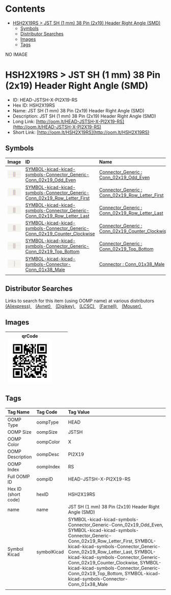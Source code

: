



Contents
========

* [HSH2X19RS > JST SH (1 mm) 38 Pin (2x19) Header Right Angle (SMD)](#hsh2x19rs--jst-sh-1-mm-38-pin-2x19-header-right-angle-smd)
	* [Symbols](#symbols)
	* [Distributor Searches](#distributor-searches)
	* [Images](#images)
	* [Tags](#tags)
  
NO IMAGE  
# HSH2X19RS > JST SH (1 mm) 38 Pin (2x19) Header Right Angle (SMD)

- ID: HEAD-JSTSH-X-PI2X19-RS
- Hex ID: HSH2X19RS
- Name: JST SH (1 mm) 38 Pin (2x19) Header Right Angle (SMD)
- Description: JST SH (1 mm) 38 Pin (2x19) Header Right Angle (SMD)
- Long Link: [http://oom.lt/HEAD-JSTSH-X-PI2X19-RS](http://oom.lt/HEAD-JSTSH-X-PI2X19-RS)
- Short Link: [http://oom.lt/HSH2X19RS](http://oom.lt/HSH2X19RS)

## Symbols
  

|Image|ID|Name|
| :--- | :--- | :--- |
|[![](https://raw.githubusercontent.com/oomlout/oomlout_OOMP_eda_V2/main/SYMBOL/kicad/kicad-symbols/Connector_Generic/Conn_02x19_Odd_Even/image_140.png)](https://github.com/oomlout/oomlout_OOMP_eda_V2/tree/main/SYMBOL/kicad/kicad-symbols/Connector_Generic/Conn_02x19_Odd_Even/)|[SYMBOL-kicad-kicad-symbols-Connector_Generic-Conn_02x19_Odd_Even](https://github.com/oomlout/oomlout_OOMP_eda_V2/tree/main/SYMBOL/kicad/kicad-symbols/Connector_Generic/Conn_02x19_Odd_Even/)|[Connector_Generic : Conn_02x19_Odd_Even](https://github.com/oomlout/oomlout_OOMP_eda_V2/tree/main/SYMBOL/kicad/kicad-symbols/Connector_Generic/Conn_02x19_Odd_Even/)|
|[![](https://raw.githubusercontent.com/oomlout/oomlout_OOMP_eda_V2/main/SYMBOL/kicad/kicad-symbols/Connector_Generic/Conn_02x19_Row_Letter_First/image_140.png)](https://github.com/oomlout/oomlout_OOMP_eda_V2/tree/main/SYMBOL/kicad/kicad-symbols/Connector_Generic/Conn_02x19_Row_Letter_First/)|[SYMBOL-kicad-kicad-symbols-Connector_Generic-Conn_02x19_Row_Letter_First](https://github.com/oomlout/oomlout_OOMP_eda_V2/tree/main/SYMBOL/kicad/kicad-symbols/Connector_Generic/Conn_02x19_Row_Letter_First/)|[Connector_Generic : Conn_02x19_Row_Letter_First](https://github.com/oomlout/oomlout_OOMP_eda_V2/tree/main/SYMBOL/kicad/kicad-symbols/Connector_Generic/Conn_02x19_Row_Letter_First/)|
|[![](https://raw.githubusercontent.com/oomlout/oomlout_OOMP_eda_V2/main/SYMBOL/kicad/kicad-symbols/Connector_Generic/Conn_02x19_Row_Letter_Last/image_140.png)](https://github.com/oomlout/oomlout_OOMP_eda_V2/tree/main/SYMBOL/kicad/kicad-symbols/Connector_Generic/Conn_02x19_Row_Letter_Last/)|[SYMBOL-kicad-kicad-symbols-Connector_Generic-Conn_02x19_Row_Letter_Last](https://github.com/oomlout/oomlout_OOMP_eda_V2/tree/main/SYMBOL/kicad/kicad-symbols/Connector_Generic/Conn_02x19_Row_Letter_Last/)|[Connector_Generic : Conn_02x19_Row_Letter_Last](https://github.com/oomlout/oomlout_OOMP_eda_V2/tree/main/SYMBOL/kicad/kicad-symbols/Connector_Generic/Conn_02x19_Row_Letter_Last/)|
|[![](https://raw.githubusercontent.com/oomlout/oomlout_OOMP_eda_V2/main/SYMBOL/kicad/kicad-symbols/Connector_Generic/Conn_02x19_Counter_Clockwise/image_140.png)](https://github.com/oomlout/oomlout_OOMP_eda_V2/tree/main/SYMBOL/kicad/kicad-symbols/Connector_Generic/Conn_02x19_Counter_Clockwise/)|[SYMBOL-kicad-kicad-symbols-Connector_Generic-Conn_02x19_Counter_Clockwise](https://github.com/oomlout/oomlout_OOMP_eda_V2/tree/main/SYMBOL/kicad/kicad-symbols/Connector_Generic/Conn_02x19_Counter_Clockwise/)|[Connector_Generic : Conn_02x19_Counter_Clockwise](https://github.com/oomlout/oomlout_OOMP_eda_V2/tree/main/SYMBOL/kicad/kicad-symbols/Connector_Generic/Conn_02x19_Counter_Clockwise/)|
|[![](https://raw.githubusercontent.com/oomlout/oomlout_OOMP_eda_V2/main/SYMBOL/kicad/kicad-symbols/Connector_Generic/Conn_02x19_Top_Bottom/image_140.png)](https://github.com/oomlout/oomlout_OOMP_eda_V2/tree/main/SYMBOL/kicad/kicad-symbols/Connector_Generic/Conn_02x19_Top_Bottom/)|[SYMBOL-kicad-kicad-symbols-Connector_Generic-Conn_02x19_Top_Bottom](https://github.com/oomlout/oomlout_OOMP_eda_V2/tree/main/SYMBOL/kicad/kicad-symbols/Connector_Generic/Conn_02x19_Top_Bottom/)|[Connector_Generic : Conn_02x19_Top_Bottom](https://github.com/oomlout/oomlout_OOMP_eda_V2/tree/main/SYMBOL/kicad/kicad-symbols/Connector_Generic/Conn_02x19_Top_Bottom/)|
|[![](https://raw.githubusercontent.com/oomlout/oomlout_OOMP_eda_V2/main/SYMBOL/kicad/kicad-symbols/Connector/Conn_01x38_Male/image_140.png)](https://github.com/oomlout/oomlout_OOMP_eda_V2/tree/main/SYMBOL/kicad/kicad-symbols/Connector/Conn_01x38_Male/)|[SYMBOL-kicad-kicad-symbols-Connector-Conn_01x38_Male](https://github.com/oomlout/oomlout_OOMP_eda_V2/tree/main/SYMBOL/kicad/kicad-symbols/Connector/Conn_01x38_Male/)|[Connector : Conn_01x38_Male](https://github.com/oomlout/oomlout_OOMP_eda_V2/tree/main/SYMBOL/kicad/kicad-symbols/Connector/Conn_01x38_Male/)|
||||

## Distributor Searches
  
Links to search for this item (using OOMP name) at various distributors  
[(Aliexpress) ](https://www.aliexpress.com/wholesale?SearchText=1117JST+SH+1+mm+38+Pin+2x19+Header+Right+Angle+SMD)&nbsp;&nbsp;&nbsp;[(Avnet) ](https://www.avnet.com/shop/us/search/JST+SH+1+mm+38+Pin+2x19+Header+Right+Angle+SMD)&nbsp;&nbsp;&nbsp;[(Digikey) ](https://www.digikey.co.uk/en/products/result?s=JST+SH+1+mm+38+Pin+2x19+Header+Right+Angle+SMD)&nbsp;&nbsp;&nbsp;[(LCSC) ](https://www.lcsc.com/search?q=JST+SH+1+mm+38+Pin+2x19+Header+Right+Angle+SMD)&nbsp;&nbsp;&nbsp;[(Farnell) ](https://uk.farnell.com/search?st=JST+SH+1+mm+38+Pin+2x19+Header+Right+Angle+SMD)&nbsp;&nbsp;&nbsp;[(Mouser) ](https://www.mouser.com/c/?q=JST+SH+1+mm+38+Pin+2x19+Header+Right+Angle+SMD)&nbsp;&nbsp;&nbsp;
## Images
  

|qrCode<br>[![](https://raw.githubusercontent.com/oomlout/oomlout_OOMP_parts_V2/main/HEAD/JSTSH/X/PI2X19/RS/qrCode_140.png)](https://github.com/oomlout/oomlout_OOMP_parts_V2/tree/main/HEAD/JSTSH/X/PI2X19/RS/qrCode.png)||||
| :---: | :---: | :---: | :---: |

## Tags
  

|Tag Name|Tag Code|Tag Value|
| :--- | :--- | :--- |
|OOMP Type|oompType|HEAD|
|OOMP Size|oompSize|JSTSH|
|OOMP Color|oompColor|X|
|OOMP Description|oompDesc|PI2X19|
|OOMP Index|oompIndex|RS|
|Full OOMP ID|oompID|HEAD-JSTSH-X-PI2X19-RS|
|Hex ID (short code)|hexID|HSH2X19RS|
|name|name|JST SH (1 mm) 38 Pin (2x19) Header Right Angle (SMD)|
|Symbol Kicad|symbolKicad|SYMBOL-kicad-kicad-symbols-Connector_Generic-Conn_02x19_Odd_Even, SYMBOL-kicad-kicad-symbols-Connector_Generic-Conn_02x19_Row_Letter_First, SYMBOL-kicad-kicad-symbols-Connector_Generic-Conn_02x19_Row_Letter_Last, SYMBOL-kicad-kicad-symbols-Connector_Generic-Conn_02x19_Counter_Clockwise, SYMBOL-kicad-kicad-symbols-Connector_Generic-Conn_02x19_Top_Bottom, SYMBOL-kicad-kicad-symbols-Connector-Conn_01x38_Male|
||||
